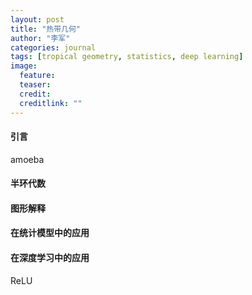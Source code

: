 ```yaml
---
layout: post
title: "热带几何"
author: "李军"
categories: journal
tags: [tropical geometry, statistics, deep learning]
image:
  feature: 
  teaser: 
  credit: 
  creditlink: ""
---
```


#### 引言

amoeba

#### 半环代数

#### 图形解释

#### 在统计模型中的应用

#### 在深度学习中的应用

ReLU